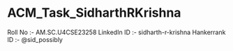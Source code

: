 # ACM_Task_SidharthRKrishna
Roll No :- AM.SC.U4CSE23258
LinkedIn ID :- sidharth-r-krishna
Hankerrank ID :- @sid_possibly
